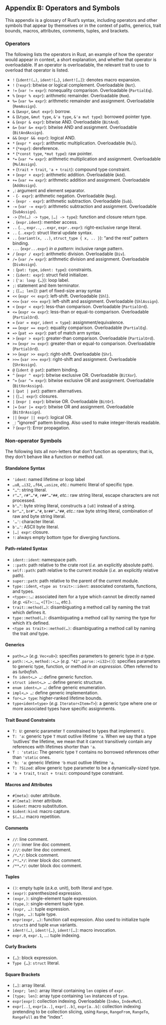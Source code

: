 ## Appendix B: Operators and Symbols

This appendix is a glossary of Rust’s syntax, including operators and other
symbols that appear by themselves or in the context of paths, generics, trait
bounds, macros, attributes, comments, tuples, and brackets.

### Operators

The following lists the operators in Rust, an example of how the operator would
appear in context, a short explanation, and whether that operator is
overloadable. If an operator is overloadable, the relevant trait to use to
overload that operator is listed.

* `!` (`ident!(…)`, `ident!{…}`, `ident![…]`): denotes macro expansion.
* `!` (`!expr`): bitwise or logical complement. Overloadable (`Not`).
* `!=` (`var != expr`): nonequality comparison. Overloadable (`PartialEq`).
* `%` (`expr % expr`): arithmetic remainder. Overloadable (`Rem`).
* `%=` (`var %= expr`): arithmetic remainder and assignment. Overloadable (`RemAssign`).
* `&` (`&expr`, `&mut expr`): borrow.
* `&` (`&type`, `&mut type`, `&'a type`, `&'a mut type`): borrowed pointer type.
* `&` (`expr & expr`): bitwise AND. Overloadable (`BitAnd`).
* `&=` (`var &= expr`): bitwise AND and assignment. Overloadable (`BitAndAssign`).
* `&&` (`expr && expr`): logical AND.
* `*` (`expr * expr`): arithmetic multiplication. Overloadable (`Mul`).
* `*` (`*expr`): dereference.
* `*` (`*const type`, `*mut type`): raw pointer.
* `*=` (`var *= expr`): arithmetic multiplication and assignment. Overloadable (`MulAssign`).
* `+` (`trait + trait`, `'a + trait`): compound type constraint.
* `+` (`expr + expr`): arithmetic addition. Overloadable (`Add`).
* `+=` (`var += expr`): arithmetic addition and assignment. Overloadable (`AddAssign`).
* `,`: argument and element separator.
* `-` (`- expr`): arithmetic negation. Overloadable (`Neg`).
* `-` (`expr - expr`): arithmetic subtraction. Overloadable (`Sub`).
* `-=` (`var -= expr`): arithmetic subtraction and assignment. Overloadable (`SubAssign`).
* `->` (`fn(…) -> type`, `|…| -> type`): function and closure return type.
* `.` (`expr.ident`): member access.
* `..` (`..`, `expr..`, `..expr`, `expr..expr`): right-exclusive range literal.
* `..` (`..expr`): struct literal update syntax.
* `..` (`variant(x, ..)`, `struct_type { x, .. }`): “and the rest” pattern binding.
* `...` (`expr...expr`) *in a pattern*: inclusive range pattern.
* `/` (`expr / expr`): arithmetic division. Overloadable (`Div`).
* `/=` (`var /= expr`): arithmetic division and assignment. Overloadable (`DivAssign`).
* `:` (`pat: type`, `ident: type`): constraints.
* `:` (`ident: expr`): struct field initializer.
* `:` (`'a: loop {…}`): loop label.
* `;`: statement and item terminator.
* `;` (`[…; len]`): part of fixed-size array syntax
* `<<` (`expr << expr`): left-shift. Overloadable (`Shl`).
* `<<=` (`var <<= expr`): left-shift and assignment. Overloadable (`ShlAssign`).
* `<` (`expr < expr`): less-than comparison. Overloadable (`PartialOrd`).
* `<=` (`expr <= expr`): less-than or equal-to comparison. Overloadable (`PartialOrd`).
* `=` (`var = expr`, `ident = type`): assignment/equivalence.
* `==` (`expr == expr`): equality comparison. Overloadable (`PartialEq`).
* `=>` (`pat => expr`): part of match arm syntax.
* `>` (`expr > expr`): greater-than comparison. Overloadable (`PartialOrd`).
* `>=` (`expr >= expr`): greater-than or equal-to comparison. Overloadable (`PartialOrd`).
* `>>` (`expr >> expr`): right-shift. Overloadable (`Shr`).
* `>>=` (`var >>= expr`): right-shift and assignment. Overloadable (`ShrAssign`).
* `@` (`ident @ pat`): pattern binding.
* `^` (`expr ^ expr`): bitwise exclusive OR. Overloadable (`BitXor`).
* `^=` (`var ^= expr`): bitwise exclusive OR and assignment. Overloadable (`BitXorAssign`).
* `|` (`pat | pat`): pattern alternatives.
* `|` (`|…| expr`): closures.
* `|` (`expr | expr`): bitwise OR. Overloadable (`BitOr`).
* `|=` (`var |= expr`): bitwise OR and assignment. Overloadable (`BitOrAssign`).
* `||` (`expr || expr`): logical OR.
* `_`: “ignored” pattern binding. Also used to make integer-literals readable.
* `?` (`expr?`): Error propagation.

### Non-operator Symbols

The following lists all non-letters that don’t function as operators; that is,
they don’t behave like a function or method call.

#### Standalone Syntax

* `'ident`: named lifetime or loop label
* `…u8`, `…i32`, `…f64`, `…usize`, *etc.*: numeric literal of specific type.
* `"…"`: string literal.
* `r"…"`, `r#"…"#`, `r##"…"##`, *etc.*: raw string literal, escape characters are not processed.
* `b"…"`: byte string literal, constructs a `[u8]` instead of a string.
* `br"…"`, `br#"…"#`, `br##"…"##`, *etc.*: raw byte string literal, combination of raw and byte string literal.
* `'…'`: character literal.
* `b'…'`: ASCII byte literal.
* `|…| expr`: closure.
* `!`: always empty bottom type for diverging functions.

#### Path-related Syntax

* `ident::ident`: namespace path.
* `::path`: path relative to the crate root (*i.e.* an explicitly absolute path).
* `self::path`: path relative to the current module (*i.e.* an explicitly relative path).
* `super::path`: path relative to the parent of the current module.
* `type::ident`, `<type as trait>::ident`: associated constants, functions, and types.
* `<type>::…`: associated item for a type which cannot be directly named (*e.g.* `<&T>::…`, `<[T]>::…`, *etc.*).
* `trait::method(…)`: disambiguating a method call by naming the trait which defines it.
* `type::method(…)`: disambiguating a method call by naming the type for which it’s defined.
* `<type as trait>::method(…)`: disambiguating a method call by naming the trait *and* type.

#### Generics

* `path<…>` (*e.g.* `Vec<u8>`): specifies parameters to generic type *in a type*.
* `path::<…>`, `method::<…>` (*e.g.* `"42".parse::<i32>()`): specifies parameters to generic type, function, or method *in an expression*. Often referred to as *turbofish*.
* `fn ident<…> …`: define generic function.
* `struct ident<…> …`: define generic structure.
* `enum ident<…> …`: define generic enumeration.
* `impl<…> …`: define generic implementation.
* `for<…> type`: higher-ranked lifetime bounds.
* `type<ident=type>` (*e.g.* `Iterator<Item=T>`): a generic type where one or more associated types have specific assignments.

#### Trait Bound Constraints

* `T: U`: generic parameter `T` constrained to types that implement `U`.
* `T: 'a`: generic type `T` must outlive lifetime `'a`. When we say that a type ‘outlives’ the lifetime, we mean that it cannot transitively contain any references with lifetimes shorter than `'a`.
* `T : 'static`: The generic type `T` contains no borrowed references other than `'static` ones.
* `'b: 'a`: generic lifetime `'b` must outlive lifetime `'a`.
* `T: ?Sized`: allow generic type parameter to be a dynamically-sized type.
* `'a + trait`, `trait + trait`: compound type constraint.

#### Macros and Attributes

* `#[meta]`: outer attribute.
* `#![meta]`: inner attribute.
* `$ident`: macro substitution.
* `$ident:kind`: macro capture.
* `$(…)…`: macro repetition.

#### Comments

* `//`: line comment.
* `//!`: inner line doc comment.
* `///`: outer line doc comment.
* `/*…*/`: block comment.
* `/*!…*/`: inner block doc comment.
* `/**…*/`: outer block doc comment.

#### Tuples

* `()`: empty tuple (*a.k.a.* unit), both literal and type.
* `(expr)`: parenthesized expression.
* `(expr,)`: single-element tuple expression.
* `(type,)`: single-element tuple type.
* `(expr, …)`: tuple expression.
* `(type, …)`: tuple type.
* `expr(expr, …)`: function call expression. Also used to initialize tuple `struct`s and tuple `enum` variants.
* `ident!(…)`, `ident!{…}`, `ident![…]`: macro invocation.
* `expr.0`, `expr.1`, …: tuple indexing.

#### Curly Brackets

* `{…}`: block expression.
* `Type {…}`: `struct` literal.

#### Square Brackets

* `[…]`: array literal.
* `[expr; len]`: array literal containing `len` copies of `expr`.
* `[type; len]`: array type containing `len` instances of `type`.
* `expr[expr]`: collection indexing. Overloadable (`Index`, `IndexMut`).
* `expr[..]`, `expr[a..]`, `expr[..b]`, `expr[a..b]`: collection indexing pretending to be collection slicing, using `Range`, `RangeFrom`, `RangeTo`, `RangeFull` as the “index”.
